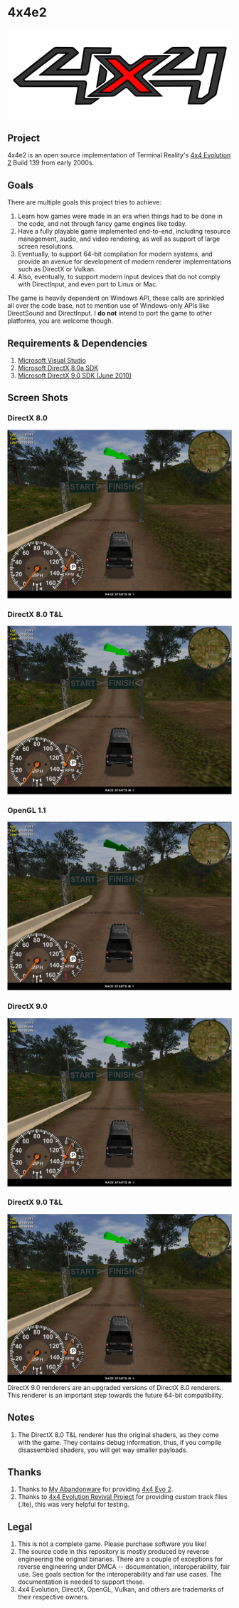 # 4x4e2
![4x4e](./Assets/Logo.900x360.png)
## Project
4x4e2 is an open source implementation of Terminal Reality's [4x4 Evolution 2](https://en.wikipedia.org/wiki/4x4_Evo_2) Build 139 from early 2000s.

## Goals
There are multiple goals this project tries to achieve:
1. Learn how games were made in an era when things had to be done in the code, and not through fancy game engines like today.
2. Have a fully playable game implemented end-to-end, including resource management, audio, and video rendering, as well as support of large screen resolutions.
3. Eventually, to support 64-bit compilation for modern systems, and provide an avenue for development of modern renderer implementations such as DirectX or Vulkan.
4. Also, eventually, to support modern input devices that do not comply with DirectInput, and even port to Linux or Mac.

The game is heavily dependent on Windows API, these calls are sprinkled all over the code base, not to mention use of Windows-only APIs like DirectSound and DirectInput. I **do not** intend to port the game to other platforms, you are welcome though.

## Requirements & Dependencies
1. [Microsoft Visual Studio](https://visualstudio.microsoft.com/downloads/)
2. [Microsoft DirectX 8.0a SDK](https://archive.org/details/dx8a_sdk)
3. [Microsoft DirectX 9.0 SDK (June 2010)](https://www.microsoft.com/en-US/download/details.aspx?id=6812) 

## Screen Shots
### DirectX 8.0
![4x4e2](./Extras/ScreenShot.DX.8.0.x001.png)
### DirectX 8.0 T&L
![4x4e2](./Extras/ScreenShot.DX.8.0.TL.x001.png)
### OpenGL 1.1
![4x4e2](./Extras/ScreenShot.OpenGL.1.1.x001.png)
### DirectX 9.0
![4x4e2](./Extras/ScreenShot.DX.9.0.x001.png)
### DirectX 9.0 T&L
![4x4e2](./Extras/ScreenShot.DX.9.0.TL.x001.png)
DirectX 9.0 renderers are an upgraded versions of DirectX 8.0 renderers. This renderer is an important step towards the future 64-bit compatibility.

## Notes
1. The DirectX 8.0 T&L renderer has the original shaders, as they come with the game. They contains debug information, thus, if you compile disassembled shaders, you will get way smaller payloads.

## Thanks
1. Thanks to [My Abandonware](https://www.myabandonware.com/) for providing [4x4 Evo 2](https://www.myabandonware.com/game/4x4-evo-2-a6c).
2. Thanks to [4x4 Evolution Revival Project](https://www.4x4evolution.net/doku.php?id=start) for providing custom track files (.lte), this was very helpful for testing.

## Legal
1. This is not a complete game. Please purchase software you like!
2. The source code in this repository is mostly produced by reverse engineering the original binaries. There are a couple of exceptions for reverse engineering under DMCA -- documentation, interoperability, fair use. See goals section for the interoperability and fair use cases. The documentation is needed to support those.
3. 4x4 Evolution, DirectX, OpenGL, Vulkan, and others are trademarks of their respective owners.
